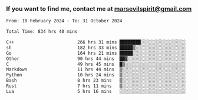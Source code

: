 ### If you want to find me, contact me at marsevilspirit@gmail.com

<!--
**marsevilspirit/marsevilspirit** is a ✨ _special_ ✨ repository because its `README.md` (this file) appears on your GitHub profile.

Here are some ideas to get you started:

- 🔭 I’m currently working on ...
- 🌱 I’m currently learning ...
- 👯 I’m looking to collaborate on ...
- 🤔 I’m looking for help with ...
- 💬 Ask me about ...
- 📫 How to reach me: ...
- 😄 Pronouns: ...
- ⚡ Fun fact: ...
-->
<!--START_SECTION:waka-->

```txt
From: 18 February 2024 - To: 31 October 2024

Total Time: 834 hrs 40 mins

C++                        266 hrs 31 mins ████████░░░░░░░░░░░░░░░░░   31.93 %
sh                         182 hrs 33 mins █████▒░░░░░░░░░░░░░░░░░░░   21.87 %
Go                         164 hrs 21 mins █████░░░░░░░░░░░░░░░░░░░░   19.69 %
Other                      90 hrs 44 mins  ██▓░░░░░░░░░░░░░░░░░░░░░░   10.87 %
C                          49 hrs 45 mins  █▒░░░░░░░░░░░░░░░░░░░░░░░   05.96 %
Markdown                   11 hrs 44 mins  ▒░░░░░░░░░░░░░░░░░░░░░░░░   01.41 %
Python                     10 hrs 24 mins  ▒░░░░░░░░░░░░░░░░░░░░░░░░   01.25 %
Bash                       8 hrs 23 mins   ▒░░░░░░░░░░░░░░░░░░░░░░░░   01.01 %
Rust                       7 hrs 11 mins   ▒░░░░░░░░░░░░░░░░░░░░░░░░   00.86 %
Lua                        5 hrs 16 mins   ░░░░░░░░░░░░░░░░░░░░░░░░░   00.63 %
```

<!--END_SECTION:waka-->
